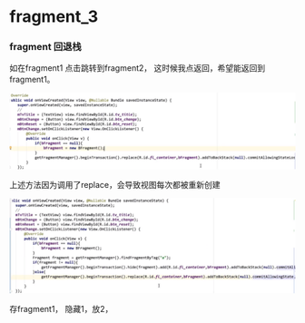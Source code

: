 # fragment\_3

### fragment 回退栈

如在fragment1 点击跳转到fragment2， 这时候我点返回，希望能返回到fragment1。

![](.gitbook/assets/image%20%2843%29.png)

上述方法因为调用了replace，会导致视图每次都被重新创建

![](.gitbook/assets/image%20%2826%29.png)

存fragment1， 隐藏1，放2，







